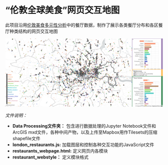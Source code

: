 # “伦敦全球美食”网页交互地图
此项目沿用[伦敦美食多元性分析](https://github.com/yunjinghu226/LondonFoodervisty)中的餐厅数据，制作了展示各类餐厅分布和各区餐厅种类结构的网页交互地图

![网页截图](https://github.com/yunjinghu226/LondonGlobalCuisine/blob/master/webpage_screenshot.png "网页截图")

*文件说明：*
- **Data Processing文件夹：** 包含进行数据处理的Jupyter Notebook文件和ArcGIS mxd文件，各种中间产物，以及上传至Mapbox用作Tilesets的压缩shapefile文件
- **london_restaurants.js:** 加载图层和控制各种交互功能的JavaScript文件
- **restaurants_webpage.html:** 定义网页内各模块
- **restaurant_webstyle：** 定义模块格式
